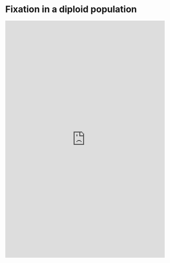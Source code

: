# Fixation in a diploid population

<iframe width="100%" height="750" frameborder="0"
  src="https://observablehq.com/embed/@molpopgen/fixation-under-directional-selection?cells=detail_plot%2Cviewof+N%2Cviewof+num_copies%2Cviewof+selection_coefficient%2Cviewof+dominance%2Cviewof+show_genotypes"></iframe>
